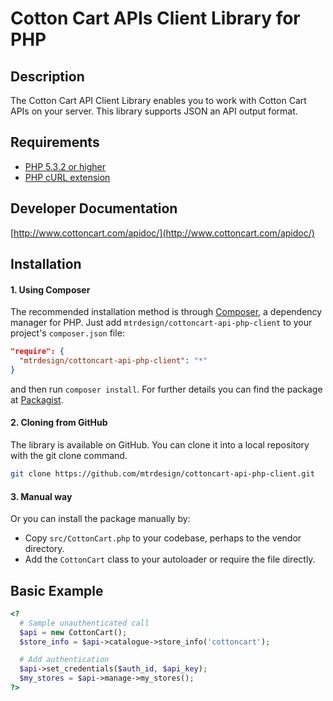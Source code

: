 # Cotton Cart APIs Client Library for PHP #

## Description ##
The Cotton Cart API Client Library enables you to work with Cotton Cart APIs on your server. This library supports JSON an API output format.

## Requirements ##
* [PHP 5.3.2 or higher](http://www.php.net/)
* [PHP cURL extension](http://php.net/manual/en/book.curl.php)

## Developer Documentation ##
[http://www.cottoncart.com/apidoc/](http://www.cottoncart.com/apidoc/)

## Installation ##

#### 1. Using Composer ####

The recommended installation method is through <a href="http://getcomposer.org/">Composer</a>, a dependency manager for PHP. Just add <code>mtrdesign/cottoncart-api-php-client</code> to your project's <code>composer.json</code> file:

```json
"require": {
  "mtrdesign/cottoncart-api-php-client": "*"
}
```  

and then run <code>composer install</code>. For further details you can find the package at <a href="https://packagist.org/packages/mtrdesign/cottoncart-api-php-client">Packagist</a>. 

#### 2. Cloning from GitHub ####

The library is available on GitHub. You can clone it into a local repository with the git clone command.

```sh
git clone https://github.com/mtrdesign/cottoncart-api-php-client.git
```

#### 3. Manual way  ####

Or you can install the package manually by:

- Copy <code>src/CottonCart.php</code> to your codebase, perhaps to the vendor directory.
- Add the <code>CottonCart</code> class to your autoloader or require the file directly.

## Basic Example ##
```php
<?
  # Sample unauthenticated call
  $api = new CottonCart();
  $store_info = $api->catalogue->store_info('cottoncart');

  # Add authentication
  $api->set_credentials($auth_id, $api_key);
  $my_stores = $api->manage->my_stores();
?>
```